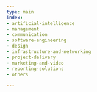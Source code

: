 ```yaml
---
type: main
index:
- artificial-intelligence
- management
- communication
- software-engineering
- design
- infrastructure-and-networking
- project-delivery
- marketing-and-video
- reporting-solutions
- others

---
```


